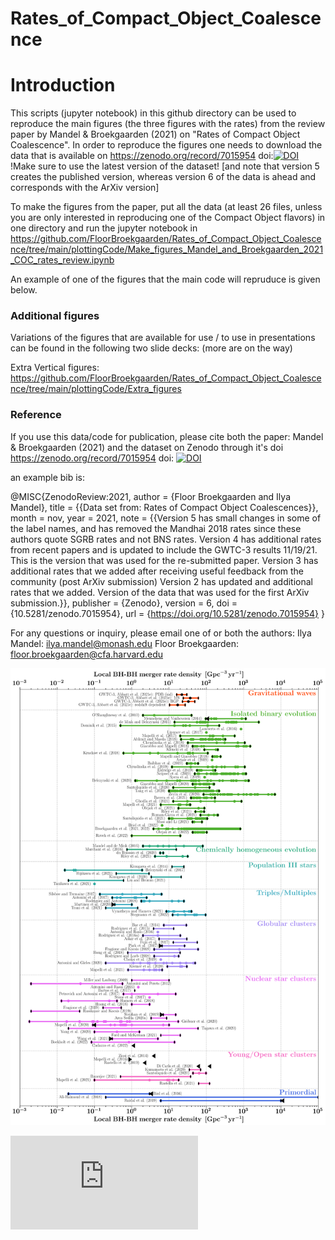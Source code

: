 # Rates_of_Compact_Object_Coalescence

# Introduction
This scripts (jupyter notebook) in this github directory can be used to reproduce the main figures (the three figures with the rates) from the review paper by Mandel & Broekgaarden (2021) on "Rates of Compact Object Coalescence". In order to reproduce the figures one needs to download the data that is available on https://zenodo.org/record/7015954 doi:[![DOI](https://zenodo.org/badge/DOI/10.5281/zenodo.7015954.svg)](https://zenodo.org/record/7015954) !Make sure to use the latest version of the dataset! [and note that version 5 creates the published version, whereas version 6 of the data is ahead and corresponds with the ArXiv version]

To make the figures from the paper, put all the data (at least 26 files, unless you are only interested in reproducing one of the Compact Object flavors) in one directory and run the jupyter notebook in https://github.com/FloorBroekgaarden/Rates_of_Compact_Object_Coalescence/tree/main/plottingCode/Make_figures_Mandel_and_Broekgaarden_2021_COC_rates_review.ipynb 

An example of one of the figures that the main code will repruduce is given below. 


### Additional figures
Variations of the figures that are available for use / to use in presentations can be found in the following two slide decks:
(more are on the way)

Extra Vertical figures: https://github.com/FloorBroekgaarden/Rates_of_Compact_Object_Coalescence/tree/main/plottingCode/Extra_figures 




### Reference
If you use this data/code for publication, please cite both the paper: Mandel & Broekgaarden (2021) and the dataset on Zenodo through it's doi https://zenodo.org/record/7015954 doi: [![DOI](https://zenodo.org/badge/DOI/10.5281/zenodo.7015954.svg)](https://zenodo.org/record/7015954)

an example bib is: 

@MISC{ZenodoReview:2021,
  author       = {Floor Broekgaarden and
                  Ilya Mandel},
  title        = {{Data set from: Rates of Compact Object 
                   Coalescences}},
  month        = nov,
  year         = 2021,
  note         = {{Version 5 has small changes in some of the label 
                   names, and has removed the Mandhai 2018 rates
                   since these authors quote SGRB rates and not BNS
                   rates.  Version 4 has additional rates from recent
                   papers and is updated to include the GWTC-3
                   results  11/19/21. This is the version that was
                   used for the re-submitted paper. Version 3 has
                   additional rates that we added after receiving
                   useful feedback from the community (post ArXiv
                   submission) Version 2 has updated and additional
                   rates that we added. Version of the data that was
                   used for the first ArXiv submission.}},
  publisher    = {Zenodo},
  version      = 6,
  doi          = {10.5281/zenodo.7015954},
  url          = {https://doi.org/10.5281/zenodo.7015954}
}



For any questions or inquiry, please email one of or both the authors: 
Ilya Mandel: ilya.mandel@monash.edu 
Floor Broekgaarden: floor.broekgaarden@cfa.harvard.edu
 


![alt text](https://github.com/FloorBroekgaarden/Rates_of_Compact_Object_Coalescence/blob/main/plottingCode/Rates_BHBH_yearsorted_.png?raw=true)


![alt text](https://github.com/FloorBroekgaarden/Rates_of_Compact_Object_Coalescence/blob/main/COC_rates_supplementary_material.pdf?raw=true)



